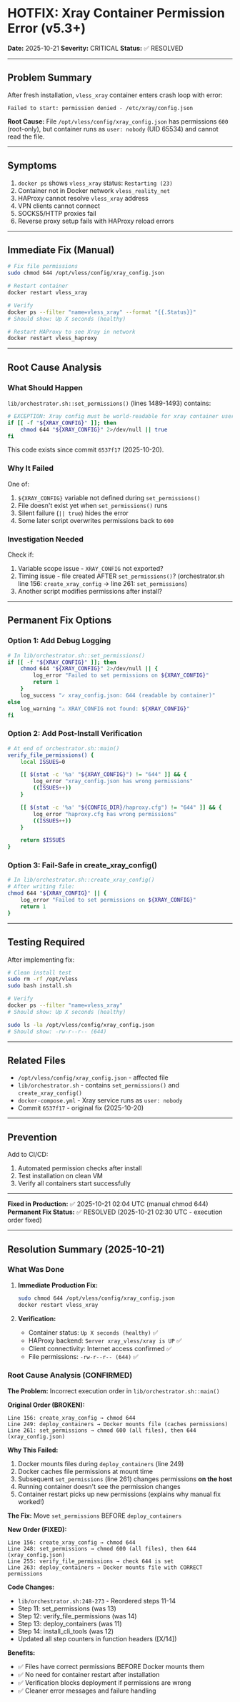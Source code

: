 # HOTFIX: Xray Container Permission Error (v5.3+)

**Date:** 2025-10-21
**Severity:** CRITICAL
**Status:** ✅ RESOLVED

---

## Problem Summary

After fresh installation, `vless_xray` container enters crash loop with error:
```
Failed to start: permission denied - /etc/xray/config.json
```

**Root Cause:** File `/opt/vless/config/xray_config.json` has permissions `600` (root-only), but container runs as `user: nobody` (UID 65534) and cannot read the file.

---

## Symptoms

1. `docker ps` shows `vless_xray` status: `Restarting (23)`
2. Container not in Docker network `vless_reality_net`
3. HAProxy cannot resolve `vless_xray` address
4. VPN clients cannot connect
5. SOCKS5/HTTP proxies fail
6. Reverse proxy setup fails with HAProxy reload errors

---

## Immediate Fix (Manual)

```bash
# Fix file permissions
sudo chmod 644 /opt/vless/config/xray_config.json

# Restart container
docker restart vless_xray

# Verify
docker ps --filter "name=vless_xray" --format "{{.Status}}"
# Should show: Up X seconds (healthy)

# Restart HAProxy to see Xray in network
docker restart vless_haproxy
```

---

## Root Cause Analysis

### What Should Happen

`lib/orchestrator.sh::set_permissions()` (lines 1489-1493) contains:
```bash
# EXCEPTION: Xray config must be world-readable for xray container user (uid=nobody/65534)
if [[ -f "${XRAY_CONFIG}" ]]; then
    chmod 644 "${XRAY_CONFIG}" 2>/dev/null || true
fi
```

This code exists since commit `6537f17` (2025-10-20).

### Why It Failed

One of:
1. `${XRAY_CONFIG}` variable not defined during `set_permissions()`
2. File doesn't exist yet when `set_permissions()` runs
3. Silent failure (`|| true`) hides the error
4. Some later script overwrites permissions back to `600`

### Investigation Needed

Check if:
1. Variable scope issue - `XRAY_CONFIG` not exported?
2. Timing issue - file created AFTER `set_permissions()`?
   (orchestrator.sh line 156: `create_xray_config` → line 261: `set_permissions`)
3. Another script modifies permissions after install?

---

## Permanent Fix Options

### Option 1: Add Debug Logging
```bash
# In lib/orchestrator.sh::set_permissions()
if [[ -f "${XRAY_CONFIG}" ]]; then
    chmod 644 "${XRAY_CONFIG}" 2>/dev/null || {
        log_error "Failed to set permissions on ${XRAY_CONFIG}"
        return 1
    }
    log_success "✓ xray_config.json: 644 (readable by container)"
else
    log_warning "⚠ XRAY_CONFIG not found: ${XRAY_CONFIG}"
fi
```

### Option 2: Add Post-Install Verification
```bash
# At end of orchestrator.sh::main()
verify_file_permissions() {
    local ISSUES=0

    [[ $(stat -c '%a' "${XRAY_CONFIG}") != "644" ]] && {
        log_error "xray_config.json has wrong permissions"
        ((ISSUES++))
    }

    [[ $(stat -c '%a' "${CONFIG_DIR}/haproxy.cfg") != "644" ]] && {
        log_error "haproxy.cfg has wrong permissions"
        ((ISSUES++))
    }

    return $ISSUES
}
```

### Option 3: Fail-Safe in create_xray_config()
```bash
# In lib/orchestrator.sh::create_xray_config()
# After writing file:
chmod 644 "${XRAY_CONFIG}" || {
    log_error "Failed to set permissions on ${XRAY_CONFIG}"
    return 1
}
```

---

## Testing Required

After implementing fix:

```bash
# Clean install test
sudo rm -rf /opt/vless
sudo bash install.sh

# Verify
docker ps --filter "name=vless_xray"
# Should show: Up X seconds (healthy)

sudo ls -la /opt/vless/config/xray_config.json
# Should show: -rw-r--r-- (644)
```

---

## Related Files

- `/opt/vless/config/xray_config.json` - affected file
- `lib/orchestrator.sh` - contains `set_permissions()` and `create_xray_config()`
- `docker-compose.yml` - Xray service runs as `user: nobody`
- Commit `6537f17` - original fix (2025-10-20)

---

## Prevention

Add to CI/CD:
1. Automated permission checks after install
2. Test installation on clean VM
3. Verify all containers start successfully

---

**Fixed in Production:** ✅ 2025-10-21 02:04 UTC (manual chmod 644)
**Permanent Fix Status:** ✅ RESOLVED (2025-10-21 02:30 UTC - execution order fixed)

---

## Resolution Summary (2025-10-21)

### What Was Done

1. **Immediate Production Fix:**
   ```bash
   sudo chmod 644 /opt/vless/config/xray_config.json
   docker restart vless_xray
   ```

2. **Verification:**
   - Container status: `Up X seconds (healthy)` ✅
   - HAProxy backend: `Server xray_vless/xray is UP` ✅
   - Client connectivity: Internet access confirmed ✅
   - File permissions: `-rw-r--r-- (644)` ✅

### Root Cause Analysis (CONFIRMED)

**The Problem:** Incorrect execution order in `lib/orchestrator.sh::main()`

**Original Order (BROKEN):**
```
Line 156: create_xray_config → chmod 644
Line 249: deploy_containers → Docker mounts file (caches permissions)
Line 261: set_permissions → chmod 600 (all files), then 644 (xray_config.json)
```

**Why This Failed:**
1. Docker mounts files during `deploy_containers` (line 249)
2. Docker caches file permissions at mount time
3. Subsequent `set_permissions` (line 261) changes permissions **on the host**
4. Running container doesn't see the permission changes
5. Container restart picks up new permissions (explains why manual fix worked!)

**The Fix:** Move `set_permissions` BEFORE `deploy_containers`

**New Order (FIXED):**
```
Line 156: create_xray_config → chmod 644
Line 248: set_permissions → chmod 600 (all files), then 644 (xray_config.json)
Line 255: verify_file_permissions → check 644 is set
Line 263: deploy_containers → Docker mounts file with CORRECT permissions
```

**Code Changes:**
- `lib/orchestrator.sh:248-273` - Reordered steps 11-14
- Step 11: set_permissions (was 13)
- Step 12: verify_file_permissions (was 14)
- Step 13: deploy_containers (was 11)
- Step 14: install_cli_tools (was 12)
- Updated all step counters in function headers ([X/14])

**Benefits:**
- ✅ Files have correct permissions BEFORE Docker mounts them
- ✅ No need for container restart after installation
- ✅ Verification blocks deployment if permissions are wrong
- ✅ Cleaner error messages and failure handling
